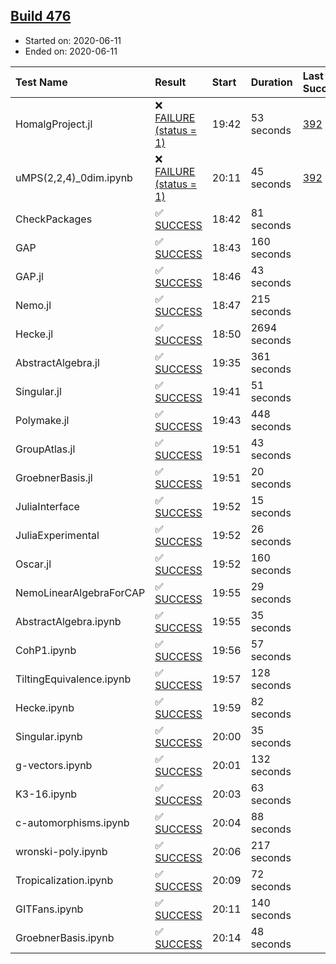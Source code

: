 ## [Build 476](https://oscarci.mathematik.uni-kl.de/job/oscar-julia-1.4/476/)

* Started on: 2020-06-11
* Ended on: 2020-06-11

| Test Name    | Result | Start | Duration | Last Success | First Failure |
|:-------------|:-------|:------|:---------|:-------------|:--------------|
| HomalgProject.jl | ❌ [FAILURE (status = 1)](https://oscarci.mathematik.uni-kl.de/job/oscar-julia-1.4/476/artifact/logs/build-476/HomalgProject.jl.log) | 19:42 | 53 seconds | [392](https://oscarci.mathematik.uni-kl.de/job/oscar-julia-1.4/392/) | [393](https://oscarci.mathematik.uni-kl.de/job/oscar-julia-1.4/393/) |
| uMPS(2,2,4)_0dim.ipynb | ❌ [FAILURE (status = 1)](https://oscarci.mathematik.uni-kl.de/job/oscar-julia-1.4/476/artifact/logs/build-476/uMPS-2-2-4-_0dim.ipynb.log) | 20:11 | 45 seconds | [392](https://oscarci.mathematik.uni-kl.de/job/oscar-julia-1.4/392/) | [393](https://oscarci.mathematik.uni-kl.de/job/oscar-julia-1.4/393/) |
| CheckPackages | ✅ [SUCCESS](https://oscarci.mathematik.uni-kl.de/job/oscar-julia-1.4/476/artifact/logs/build-476/CheckPackages.log) | 18:42 | 81 seconds |  |  |
| GAP | ✅ [SUCCESS](https://oscarci.mathematik.uni-kl.de/job/oscar-julia-1.4/476/artifact/logs/build-476/GAP.log) | 18:43 | 160 seconds |  |  |
| GAP.jl | ✅ [SUCCESS](https://oscarci.mathematik.uni-kl.de/job/oscar-julia-1.4/476/artifact/logs/build-476/GAP.jl.log) | 18:46 | 43 seconds |  |  |
| Nemo.jl | ✅ [SUCCESS](https://oscarci.mathematik.uni-kl.de/job/oscar-julia-1.4/476/artifact/logs/build-476/Nemo.jl.log) | 18:47 | 215 seconds |  |  |
| Hecke.jl | ✅ [SUCCESS](https://oscarci.mathematik.uni-kl.de/job/oscar-julia-1.4/476/artifact/logs/build-476/Hecke.jl.log) | 18:50 | 2694 seconds |  |  |
| AbstractAlgebra.jl | ✅ [SUCCESS](https://oscarci.mathematik.uni-kl.de/job/oscar-julia-1.4/476/artifact/logs/build-476/AbstractAlgebra.jl.log) | 19:35 | 361 seconds |  |  |
| Singular.jl | ✅ [SUCCESS](https://oscarci.mathematik.uni-kl.de/job/oscar-julia-1.4/476/artifact/logs/build-476/Singular.jl.log) | 19:41 | 51 seconds |  |  |
| Polymake.jl | ✅ [SUCCESS](https://oscarci.mathematik.uni-kl.de/job/oscar-julia-1.4/476/artifact/logs/build-476/Polymake.jl.log) | 19:43 | 448 seconds |  |  |
| GroupAtlas.jl | ✅ [SUCCESS](https://oscarci.mathematik.uni-kl.de/job/oscar-julia-1.4/476/artifact/logs/build-476/GroupAtlas.jl.log) | 19:51 | 43 seconds |  |  |
| GroebnerBasis.jl | ✅ [SUCCESS](https://oscarci.mathematik.uni-kl.de/job/oscar-julia-1.4/476/artifact/logs/build-476/GroebnerBasis.jl.log) | 19:51 | 20 seconds |  |  |
| JuliaInterface | ✅ [SUCCESS](https://oscarci.mathematik.uni-kl.de/job/oscar-julia-1.4/476/artifact/logs/build-476/JuliaInterface.log) | 19:52 | 15 seconds |  |  |
| JuliaExperimental | ✅ [SUCCESS](https://oscarci.mathematik.uni-kl.de/job/oscar-julia-1.4/476/artifact/logs/build-476/JuliaExperimental.log) | 19:52 | 26 seconds |  |  |
| Oscar.jl | ✅ [SUCCESS](https://oscarci.mathematik.uni-kl.de/job/oscar-julia-1.4/476/artifact/logs/build-476/Oscar.jl.log) | 19:52 | 160 seconds |  |  |
| NemoLinearAlgebraForCAP | ✅ [SUCCESS](https://oscarci.mathematik.uni-kl.de/job/oscar-julia-1.4/476/artifact/logs/build-476/NemoLinearAlgebraForCAP.log) | 19:55 | 29 seconds |  |  |
| AbstractAlgebra.ipynb | ✅ [SUCCESS](https://oscarci.mathematik.uni-kl.de/job/oscar-julia-1.4/476/artifact/logs/build-476/AbstractAlgebra.ipynb.log) | 19:55 | 35 seconds |  |  |
| CohP1.ipynb | ✅ [SUCCESS](https://oscarci.mathematik.uni-kl.de/job/oscar-julia-1.4/476/artifact/logs/build-476/CohP1.ipynb.log) | 19:56 | 57 seconds |  |  |
| TiltingEquivalence.ipynb | ✅ [SUCCESS](https://oscarci.mathematik.uni-kl.de/job/oscar-julia-1.4/476/artifact/logs/build-476/TiltingEquivalence.ipynb.log) | 19:57 | 128 seconds |  |  |
| Hecke.ipynb | ✅ [SUCCESS](https://oscarci.mathematik.uni-kl.de/job/oscar-julia-1.4/476/artifact/logs/build-476/Hecke.ipynb.log) | 19:59 | 82 seconds |  |  |
| Singular.ipynb | ✅ [SUCCESS](https://oscarci.mathematik.uni-kl.de/job/oscar-julia-1.4/476/artifact/logs/build-476/Singular.ipynb.log) | 20:00 | 35 seconds |  |  |
| g-vectors.ipynb | ✅ [SUCCESS](https://oscarci.mathematik.uni-kl.de/job/oscar-julia-1.4/476/artifact/logs/build-476/g-vectors.ipynb.log) | 20:01 | 132 seconds |  |  |
| K3-16.ipynb | ✅ [SUCCESS](https://oscarci.mathematik.uni-kl.de/job/oscar-julia-1.4/476/artifact/logs/build-476/K3-16.ipynb.log) | 20:03 | 63 seconds |  |  |
| c-automorphisms.ipynb | ✅ [SUCCESS](https://oscarci.mathematik.uni-kl.de/job/oscar-julia-1.4/476/artifact/logs/build-476/c-automorphisms.ipynb.log) | 20:04 | 88 seconds |  |  |
| wronski-poly.ipynb | ✅ [SUCCESS](https://oscarci.mathematik.uni-kl.de/job/oscar-julia-1.4/476/artifact/logs/build-476/wronski-poly.ipynb.log) | 20:06 | 217 seconds |  |  |
| Tropicalization.ipynb | ✅ [SUCCESS](https://oscarci.mathematik.uni-kl.de/job/oscar-julia-1.4/476/artifact/logs/build-476/Tropicalization.ipynb.log) | 20:09 | 72 seconds |  |  |
| GITFans.ipynb | ✅ [SUCCESS](https://oscarci.mathematik.uni-kl.de/job/oscar-julia-1.4/476/artifact/logs/build-476/GITFans.ipynb.log) | 20:11 | 140 seconds |  |  |
| GroebnerBasis.ipynb | ✅ [SUCCESS](https://oscarci.mathematik.uni-kl.de/job/oscar-julia-1.4/476/artifact/logs/build-476/GroebnerBasis.ipynb.log) | 20:14 | 48 seconds |  |  |
